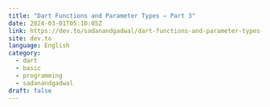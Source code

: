```yaml
---
title: "Dart Functions and Parameter Types — Part 3"
date: 2024-03-01T05:10:05Z
link: https://dev.to/sadanandgadwal/dart-functions-and-parameter-types-part3-1ad2?utm_medium=RSS&utm_source=news.12bit.vn
site: dev.to
language: English
category:
  - dart
  - basic
  - programming
  - sadanandgadwal
draft: false
---
```

